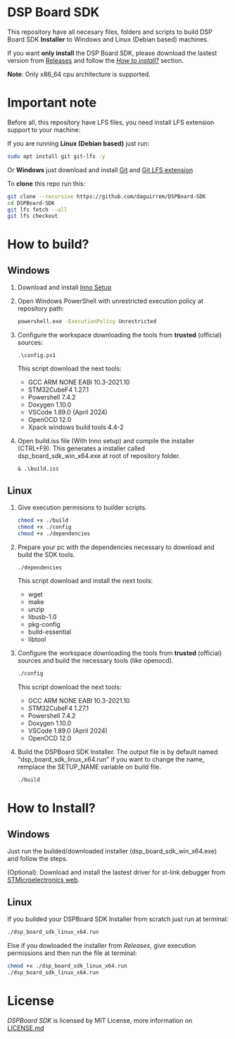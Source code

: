 # DSP Board SDK

This repository have all necesary files, folders and scripts to build DSP Board SDK **Installer** to Windows and Linux (Debian based) machines.

If you want **only install** the DSP Board SDK, please download the lastest version from [Releases](https://github.com/daguirrem/DSPBoard-SDK/releases) and follow the [*How to install?*](#how-to-install) section. 

**Note**: Only x86_64 cpu architecture is supported.

# Important note

Before all, this repository have LFS files, you need install LFS extension support to your machine:

If you are running **Linux (Debian based)** just run:
```bash
sudo apt install git git-lfs -y
```

Or **Windows** just download and install [Git](https://git-scm.com/download/win) and [Git LFS extension](https://git-lfs.com/) 

To **clone** this repo run this:

```bash
git clone --recursive https://github.com/daguirrem/DSPBoard-SDK
cd DSPBoard-SDK
git lfs fetch --all
git lfs checkout
```

# How to build?

## Windows
1. Download and install [Inno Setup](https://jrsoftware.org/isdl.php)

2. Open Windows PowerShell with unrestricted execution policy at repository path:
    ```bash
    powershell.exe -ExecutionPolicy Unrestricted
    ```

3. Configure the workspace downloading the tools from **trusted** (official) sources:

    ```pwsh
    .\config.ps1
    ```
   This script download the next tools:
   - GCC ARM NONE EABI 10.3-2021.10
   - STM32CubeF4 1.27.1
   - Powershell 7.4.2
   - Doxygen 1.10.0
   - VSCode 1.89.0 (April 2024)
   - OpenOCD 12.0
   - Xpack windows build tools 4.4-2

4. Open build.iss file (With Inno setup) and compile the installer (CTRL+F9). This generates a installer called dsp_board_sdk_win_x64.exe at root of repository folder.
    ```pwsh
    & .\build.iss
    ```

## Linux
1. Give execution permisions to builder scripts.

    ```bash
    chmod +x ./build
    chmod +x ./config
    chmod +x ./dependencies
    ```

2. Prepare your pc with the dependencies necessary to download and build the SDK tools.

    ```bash
    ./dependencies
    ```

   This script download and install the next tools:
   - wget
   - make
   - unzip
   - libusb-1.0
   - pkg-config
   - build-essential
   - libtool

3. Configure the workspace downloading the tools from **trusted** (official) sources and build the necessary tools (like openocd).

    ```bash
    ./config
    ```

   This script download the next tools:
   - GCC ARM NONE EABI 10.3-2021.10
   - STM32CubeF4 1.27.1
   - Powershell 7.4.2
   - Doxygen 1.10.0
   - VSCode 1.89.0 (April 2024)
   - OpenOCD 12.0

5. Build the DSPBoard SDK Installer. The output file is by default named "dsp_board_sdk_linux_x64.run" if you want to change the name, remplace the SETUP_NAME variable on build file.

    ```bash
    ./build
    ```

# How to Install?

## Windows

Just run the builded/downloaded installer (dsp_board_sdk_win_x64.exe) and follow the steps.

(Optional): Download and install the lastest driver for st-link debugger from [STMicroelectronics web](https://www.st.com/en/development-tools/stsw-link009.html).
## Linux

If you builded your DSPBoard SDK Installer from scratch just run at terminal:

```bash
./dsp_board_sdk_linux_x64.run
```

Else if you dowloaded the installer from *Releases*, give execution permissions and then run the file at terminal:

```bash
chmod +x ./dsp_board_sdk_linux_x64.run
./dsp_board_sdk_linux_x64.run
```

# License
  _DSPBoard SDK_ is licensed by MIT License, more information on [LICENSE.md](LICENSE.md)